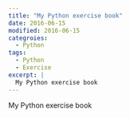 ```yaml
---
title: "My Python exercise book"
date: 2016-06-15
modified: 2016-06-15
categroies:
  - Python
tags:
  - Python
  - Exercise
excerpt: |
  My Python exercise book
---
```


My Python exercise book
